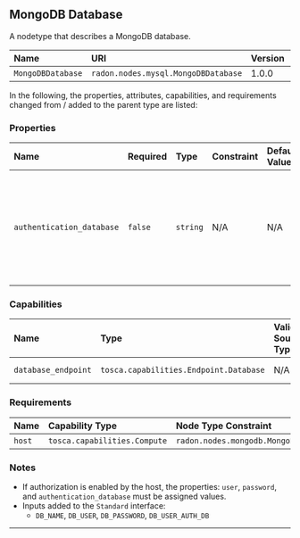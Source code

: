 ## MongoDB Database

A nodetype that describes a MongoDB database.

| Name | URI | Version | Derived From |
|:---- |:--- |:------- |:------------ |
| `MongoDBDatabase` | `radon.nodes.mysql.MongoDBDatabase` | 1.0.0 | `tosca.nodes.Database` |

In the following, the properties, attributes, capabilities, and requirements changed from / added to the parent type are listed:

### Properties

| Name | Required | Type | Constraint | Default Value | Description |
|:---- |:-------- |:---- |:---------- |:------------- |:----------- |
| `authentication_database` | `false` | `string` | N/A | N/A | If authorization is enabled by the host, defines the database where the user authentication data is stored |

### Capabilities

| Name | Type | Valid Source Types | Occurrences |
|:---- |:---- |:------------------ |:----------- |
| `database_endpoint` | `tosca.capabilities.Endpoint.Database` | N/A | [0, UNBOUNDED] |

### Requirements

| Name | Capability Type | Node Type Constraint | Relationship Type | Occurrences |
|:---- |:--------------- |:-------------------- |:----------------- |:------------|
| `host` | `tosca.capabilities.Compute` | `radon.nodes.mongodb.MongoDBMS` | `tosca.relationships.HostedOn` | [1,1] |

### Notes

* If authorization is enabled by the host, the properties: `user`, `password`, and `authentication_database` must be assigned values.    
* Inputs added to the `Standard` interface:
    * `DB_NAME`, `DB_USER`, `DB_PASSWORD`, `DB_USER_AUTH_DB`

---